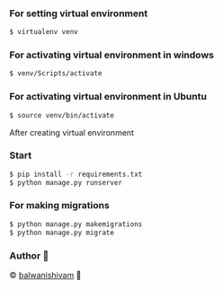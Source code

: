### For setting virtual environment
```sh
$ virtualenv venv
```

### For activating virtual environment in windows
```sh
$ venv/Scripts/activate
```

### For activating virtual environment in Ubuntu
```sh
$ source venv/bin/activate
```

After creating virtual environment 
 
### Start
```sh
$ pip install -r requirements.txt
$ python manage.py runserver
```
### For making migrations
```sh
$ python manage.py makemigrations
$ python manage.py migrate
```
### Author :pencil:
©️ [balwanishivam](https://github.com/balwanishivam) :tada: